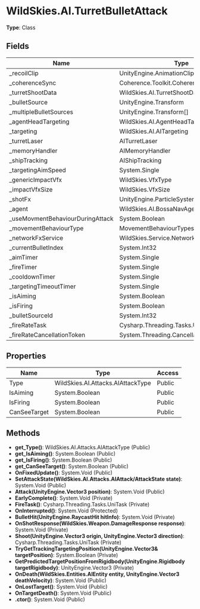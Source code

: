 ﻿# WildSkies.AI.TurretBulletAttack

**Type**: Class

## Fields

| Name | Type | Access |
|------|------|--------|
| _recoilClip | UnityEngine.AnimationClip | Private |
| _coherenceSync | Coherence.Toolkit.CoherenceSync | Private |
| _turretShootData | WildSkies.AI.TurretShootData | Private |
| _bulletSource | UnityEngine.Transform | Private |
| _multipleBulletSources | UnityEngine.Transform[] | Private |
| _agentHeadTargeting | WildSkies.AI.AgentHeadTargeting | Private |
| _targeting | WildSkies.AI.AITargeting | Private |
| _turretLaser | AITurretLaser | Private |
| _memoryHandler | AIMemoryHandler | Private |
| _shipTracking | AIShipTracking | Private |
| _targetingAimSpeed | System.Single | Private |
| _genericImpactVfx | WildSkies.VfxType | Private |
| _impactVfxSize | WildSkies.VfxSize | Private |
| _shotFx | UnityEngine.ParticleSystem[] | Private |
| _agent | WildSkies.AI.BossaNavAgent | Private |
| _useMovmentBehaviourDuringAttack | System.Boolean | Private |
| _movementBehaviourType | MovementBehaviourTypes | Private |
| _networkFxService | WildSkies.Service.NetworkFxService | Private |
| _currentBulletIndex | System.Int32 | Private |
| _aimTimer | System.Single | Private |
| _fireTimer | System.Single | Private |
| _cooldownTimer | System.Single | Private |
| _targetingTimeoutTimer | System.Single | Private |
| _isAiming | System.Boolean | Private |
| _isFiring | System.Boolean | Private |
| _bulletSourceId | System.Int32 | Private |
| _fireRateTask | Cysharp.Threading.Tasks.UniTask | Private |
| _fireRateCancellationToken | System.Threading.CancellationTokenSource | Private |

## Properties

| Name | Type | Access |
|------|------|--------|
| Type | WildSkies.AI.Attacks.AIAttackType | Public |
| IsAiming | System.Boolean | Public |
| IsFiring | System.Boolean | Public |
| CanSeeTarget | System.Boolean | Public |

## Methods

- **get_Type()**: WildSkies.AI.Attacks.AIAttackType (Public)
- **get_IsAiming()**: System.Boolean (Public)
- **get_IsFiring()**: System.Boolean (Public)
- **get_CanSeeTarget()**: System.Boolean (Public)
- **OnFixedUpdate()**: System.Void (Public)
- **SetAttackState(WildSkies.AI.Attacks.AIAttack/AttackState state)**: System.Void (Public)
- **Attack(UnityEngine.Vector3 position)**: System.Void (Public)
- **EarlyComplete()**: System.Void (Private)
- **FireTask()**: Cysharp.Threading.Tasks.UniTask (Private)
- **OnInterrupted()**: System.Void (Protected)
- **BulletHit(UnityEngine.RaycastHit hitInfo)**: System.Void (Private)
- **OnShotResponse(WildSkies.Weapon.DamageResponse response)**: System.Void (Private)
- **Shoot(UnityEngine.Vector3 origin, UnityEngine.Vector3 direction)**: Cysharp.Threading.Tasks.UniTask (Private)
- **TryGetTrackingTargetingPosition(UnityEngine.Vector3& targetPosition)**: System.Boolean (Private)
- **GetPredictedTargetPositionFromRigidbody(UnityEngine.Rigidbody targetRigidbody)**: UnityEngine.Vector3 (Private)
- **OnDeath(WildSkies.Entities.AIEntity entity, UnityEngine.Vector3 deathVelocity)**: System.Void (Public)
- **OnLostTarget()**: System.Void (Public)
- **OnTargetDeath()**: System.Void (Public)
- **.ctor()**: System.Void (Public)

